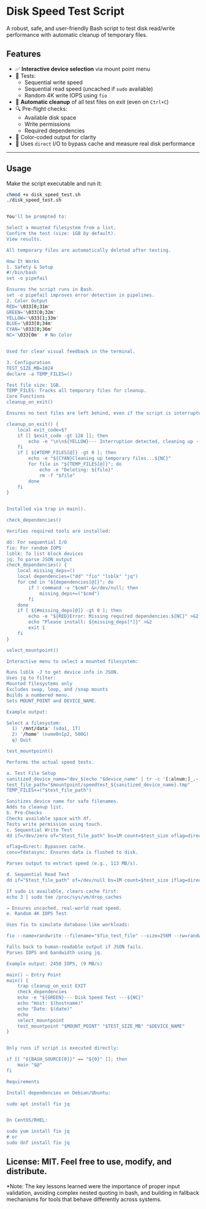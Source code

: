 # Disk Speed Test Script

A robust, safe, and user-friendly Bash script to test disk read/write performance with automatic cleanup of temporary files.

## Features

- ✅ **Interactive device selection** via mount point menu
- 📏 Tests:
  - Sequential write speed
  - Sequential read speed (uncached if `sudo` available)
  - Random 4K write IOPS using `fio`
- 🧹 **Automatic cleanup** of all test files on exit (even on `Ctrl+C`)
- 🔍 Pre-flight checks:
  - Available disk space
  - Write permissions
  - Required dependencies
- 🎨 Color-coded output for clarity
- 💾 Uses `direct` I/O to bypass cache and measure real disk performance

---

## Usage

Make the script executable and run it:

```bash
chmod +x disk_speed_test.sh
./disk_speed_test.sh


You'll be prompted to:

Select a mounted filesystem from a list.
Confirm the test (size: 1GB by default).
View results.

All temporary files are automatically deleted after testing.

How It Works
1. Safety & Setup
#!/bin/bash
set -o pipefail

Ensures the script runs in Bash.
set -o pipefail improves error detection in pipelines.
2. Color Output
RED='\033[0;31m'
GREEN='\033[0;32m'
YELLOW='\033[1;33m'
BLUE='\033[0;34m'
CYAN='\033[0;36m'
NC='\033[0m'  # No Color


Used for clear visual feedback in the terminal.

3. Configuration
TEST_SIZE_MB=1024
declare -a TEMP_FILES=()

Test file size: 1GB.
TEMP_FILES: Tracks all temporary files for cleanup.
Core Functions
cleanup_on_exit()

Ensures no test files are left behind, even if the script is interrupted.

cleanup_on_exit() {
    local exit_code=$?
    if [[ $exit_code -gt 128 ]]; then
        echo -e "\n\n${YELLOW}--- Interruption detected, cleaning up ---${NC}"
    fi
    if [ ${#TEMP_FILES[@]} -gt 0 ]; then
        echo -e "${CYAN}Cleaning up temporary files...${NC}"
        for file in "${TEMP_FILES[@]}"; do
            echo -e "Deleting: ${file}"
            rm -f "$file"
        done
    fi
}


Installed via trap in main().

check_dependencies()

Verifies required tools are installed:

dd: For sequential I/O
fio: For random IOPS
lsblk: To list block devices
jq: To parse JSON output
check_dependencies() {
    local missing_deps=()
    local dependencies=("dd" "fio" "lsblk" "jq")
    for cmd in "${dependencies[@]}"; do
        if ! command -v "$cmd" &>/dev/null; then
            missing_deps+=("$cmd")
        fi
    done
    if [ ${#missing_deps[@]} -gt 0 ]; then
        echo -e "${RED}Error: Missing required dependencies.${NC}" >&2
        echo "Please install: ${missing_deps[*]}" >&2
        exit 1
    fi
}

select_mountpoint()

Interactive menu to select a mounted filesystem:

Runs lsblk -J to get device info in JSON.
Uses jq to filter:
Mounted filesystems only
Excludes swap, loop, and /snap mounts
Builds a numbered menu.
Sets MOUNT_POINT and DEVICE_NAME.

Example output:

Select a filesystem:
  1) '/mnt/data' (sda1, 1T)
  2) '/home' (nvme0n1p2, 500G)
  q) Quit

test_mountpoint()

Performs the actual speed tests.

a. Test File Setup
sanitized_device_name="dev_$(echo "$device_name" | tr -c '[:alnum:]_.-' '_')"
test_file_path="$mountpoint/speedtest_${sanitized_device_name}.tmp"
TEMP_FILES+=("$test_file_path")

Sanitizes device name for safe filenames.
Adds to cleanup list.
b. Pre-Checks
Checks available space with df.
Tests write permission using touch.
c. Sequential Write Test
dd if=/dev/zero of="$test_file_path" bs=1M count=$test_size oflag=direct conv=fdatasync

oflag=direct: Bypasses cache.
conv=fdatasync: Ensures data is flushed to disk.

Parses output to extract speed (e.g., 113 MB/s).

d. Sequential Read Test
dd if="$test_file_path" of=/dev/null bs=1M count=$test_size iflag=direct

If sudo is available, clears cache first:
echo 3 | sudo tee /proc/sys/vm/drop_caches

→ Ensures uncached, real-world read speed.
e. Random 4K IOPS Test

Uses fio to simulate database-like workloads:

fio --name=randwrite --filename="$fio_test_file" --size=256M --rw=randwrite --bs=4k --iodepth=64 --runtime=20 --direct=1 --output-format=json

Falls back to human-readable output if JSON fails.
Parses IOPS and bandwidth using jq.

Example output: 2450 IOPS, (9 MB/s)

main() — Entry Point
main() {
    trap cleanup_on_exit EXIT
    check_dependencies
    echo -e "${GREEN}--- Disk Speed Test ---${NC}"
    echo "Host: $(hostname)"
    echo "Date: $(date)"
    echo
    select_mountpoint
    test_mountpoint "$MOUNT_POINT" "$TEST_SIZE_MB" "$DEVICE_NAME"
}


Only runs if script is executed directly:

if [[ "${BASH_SOURCE[0]}" == "${0}" ]]; then
    main "$@"
fi

Requirements

Install dependencies on Debian/Ubuntu:

sudo apt install fio jq


On CentOS/RHEL:

sudo yum install fio jq
# or
sudo dnf install fio jq
```
License: MIT. Feel free to use, modify, and distribute.
---

*Note: The key lessons learned were the importance of proper input validation, avoiding complex nested quoting in bash, and building in fallback mechanisms for tools that behave differently across systems.
